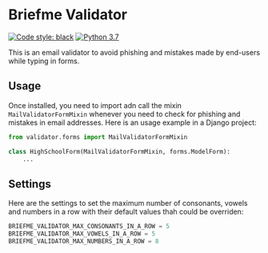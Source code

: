 Briefme Validator
==============
[![Code style: black](https://img.shields.io/badge/code%20style-black-000000.svg)](https://github.com/psf/black)
[![Python 3.7](https://img.shields.io/badge/python-3.7-blue.svg)](https://www.python.org/downloads/release/python-370/)

This is an email validator to avoid phishing and mistakes made by end-users while
typing in forms.

## Usage
Once installed, you need to import adn call the mixin `MailValidatorFormMixin` whenever 
you need to check for phishing and mistakes in email addresses.
Here is an usage example in a Django project:
```python
from validator.forms import MailValidatorFormMixin

class HighSchoolForm(MailValidatorFormMixin, forms.ModelForm):
    ...
```

## Settings
Here are the settings to set the maximum number of consonants, vowels and numbers in a row with their default values thah could 
be overriden:
```python
BRIEFME_VALIDATOR_MAX_CONSONANTS_IN_A_ROW = 5
BRIEFME_VALIDATOR_MAX_VOWELS_IN_A_ROW = 5
BRIEFME_VALIDATOR_MAX_NUMBERS_IN_A_ROW = 8
```